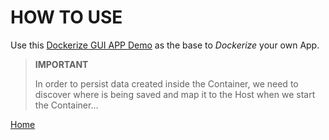 # HOW TO USE

Use this [Dockerize GUI APP Demo](https://gitlab.com/exadra37-docker-images/dockerize-graphical-user-interface-app-demo) as the base to *Dockerize* your own App.

>**IMPORTANT**
>
> In order to persist data created inside the Container, we need to discover where is being saved and map it to the Host when we start the Container...
>

[Home](https://gitlab.com/exadra37-docker-images/dockerize-graphical-user-interface-app)